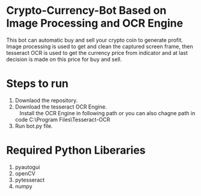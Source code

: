 # Crypto-Currency-Bot Based on Image Processing and OCR Engine

This bot can automatic buy and sell your crypto coin to generate profit.
Image processing is used to get and clean the captured screen frame, 
then tesseract OCR is used to get the currency price from indicator and at last decision is made on this price for buy and sell.

# Steps to run

  1. Downlaod the repository.<br />
  2. Download the tesseract OCR Engine.<br />
    &nbsp;&nbsp;&nbsp;Install the OCR Engine in following path or you can also chagne path in code C:\Program Files\Tesseract-OCR<br />
  3. Run bot.py file.<br />
  
# Required Python Liberaries

  1. pyautogui<br />
  2. openCV<br />
  3. pytesseract<br />
  4. numpy<br />

